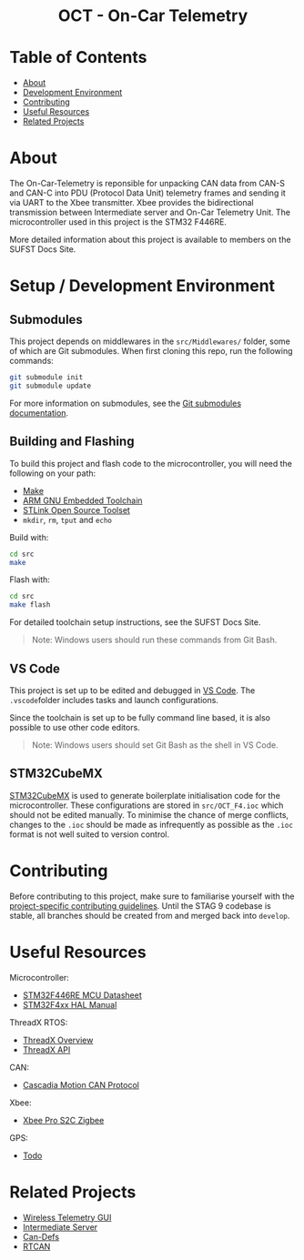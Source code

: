 <h1 align="center"> OCT - On-Car Telemetry </h2>

# Table of Contents

- [About](#about)
- [Development Environment](#development-environment)
- [Contributing](#contributing)
- [Useful Resources](#useful-resources)
- [Related Projects](#related-projects)

# About

The On-Car-Telemetry is reponsible for unpacking CAN data from CAN-S and CAN-C into PDU
(Protocol Data Unit) telemetry frames and sending it via UART to the Xbee transmitter.
Xbee provides the bidirectional transmission between Intermediate server and On-Car Telemetry Unit.
The microcontroller used in this project is the STM32 F446RE.

More detailed information about this project is available to members on the
SUFST Docs Site.

# Setup / Development Environment

## Submodules

This project depends on middlewares in the `src/Middlewares/` folder, some of
which are Git submodules. When first cloning this repo, run the following
commands:

```sh
git submodule init
git submodule update
```

For more information on submodules, see the [Git submodules documentation](https://git-scm.com/book/en/v2/Git-Tools-Submodules).

## Building and Flashing

To build this project and flash code to the microcontroller, you will need the
following on your path:

- [Make](https://www.gnu.org/software/make/)
- [ARM GNU Embedded Toolchain](https://developer.arm.com/downloads/-/gnu-rm)
- [STLink Open Source Toolset](https://github.com/stlink-org/stlink)
- `mkdir`, `rm`, `tput` and `echo`

Build with:

```sh
cd src
make
```

Flash with:

```sh
cd src
make flash
```

For detailed toolchain setup instructions, see the SUFST Docs Site.

> Note: Windows users should run these commands from Git Bash.

## VS Code

This project is set up to be edited and debugged in [VS Code](https://code.visualstudio.com).
The `.vscode`folder includes tasks and launch configurations.

Since the toolchain is set up to be fully command line based, it is also
possible to use other code editors.

> Note: Windows users should set Git Bash as the shell in VS Code.

## STM32CubeMX

[STM32CubeMX](https://www.st.com/en/development-tools/stm32cubemx.html) is used
to generate boilerplate initialisation code for the microcontroller. These
configurations are stored in `src/OCT_F4.ioc` which should not be edited manually.
To minimise the chance of merge conflicts, changes to the `.ioc` should be made
as infrequently as possible as the `.ioc` format is not well suited to version
control.

# Contributing

Before contributing to this project, make sure to familiarise yourself with the
[project-specific contributing guidelines](.github/CONTRIBUTING_EXTRA.md). Until
the STAG 9 codebase is stable, all branches should be created from and merged
back into `develop`.

# Useful Resources

Microcontroller:

- [STM32F446RE MCU Datasheet](https://www.st.com/resource/en/datasheet/stm32f446re.pdf)
- [STM32F4xx HAL Manual](https://www.st.com/resource/en/user_manual/um1725-description-of-stm32f4-hal-and-lowlayer-drivers-stmicroelectronics.pdf)

ThreadX RTOS:

- [ThreadX Overview](https://docs.microsoft.com/en-us/azure/rtos/threadx/overview-threadx)
- [ThreadX API](https://docs.microsoft.com/en-us/azure/rtos/threadx/chapter4)

CAN:

- [Cascadia Motion CAN Protocol](https://app.box.com/s/vf9259qlaadhzxqiqrt5cco8xpsn84hk/file/27334613044)

Xbee:

- [Xbee Pro S2C Zigbee](https://www.digi.com/resources/documentation/digidocs/pdfs/90002002.pdf)

GPS:

- [Todo](Todo)

# Related Projects

- [Wireless Telemetry GUI](https://github.com/sufst/wireless-telemetry-gui)
- [Intermediate Server](https://github.com/sufst/intermediate-server)
- [Can-Defs](https://github.com/sufst/can-defs)
- [RTCAN](https://github.com/sufst/rtcan)